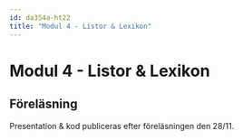 ```yaml
---
id: da354a-ht22
title: "Modul 4 - Listor & Lexikon"
---
```


# Modul 4 - Listor & Lexikon

## Föreläsning

Presentation & kod publiceras efter föreläsningen den 28/11.

<!--
<div class="frame">
    <div style="left: 0; width: 100%; height: 0; position: relative; padding-bottom: 56.1972%;"><iframe src="https://speakerdeck.com/player/63c76f062b684143857e84a26925dd42" style="top: 0; left: 0; width: 100%; height: 100%; position: absolute; border: 0;" allowfullscreen scrolling="no" allow="encrypted-media;"></iframe></div>
</div>

[Ni kan ladda ner föreläsningen i PDF här](../pdf/2021-listor.pdf)

---

<div class="video-frame">
    <div style="left: 0; width: 100%; height: 0; position: relative; padding-bottom: 56.25%;"><iframe src="https://www.youtube.com/embed/LE7bjJ_0zHA?rel=0" style="top: 0; left: 0; width: 100%; height: 100%; position: absolute; border: 0;" allowfullscreen scrolling="no" allow="accelerometer; clipboard-write; encrypted-media; gyroscope; picture-in-picture;"></iframe></div>
</div>

---

## Dagens exempel

### Strängar som sekvens av data

```python
# Låter användaren ange en sträng
text = input("Ange en text: ")

# Kontrollerar av strängen *bara* innehåller siffror
if text.isdigit():
    print("Innehåller bara siffror")
else:
    print("Innehåller inte bara siffror")

# Kontrollerar av strängen *bara* innehåller siffror
if text.isalpha():
    print("Innehåller bara bokstäver")
else:
    print("innehåller inte bara bokstäver")

# Skriver ut strängen i stora bokstäver (versaler)
print(text.upper())

# Skriver ut strängen i små bokstäver (gemener)
print(text.lower())

def get_first_and_last_character(text):
    '''
    Funktionen skriver ut den första & sista bokstaven i en sträng

    Args:
        text (str) : Texten som vi använder i funktionen
    '''
    print(f"Texten: {text} börjar på {text[0]} och slutar på {text[-1]}")

# Frågar användaren efter hens namn
user_text = input("Ange ditt namn: ")

# Kör funktionen "get_first_and_last_character" och med användarens namn
get_first_and_last_character(user_text)
```

### Listor

```python
numbers = [5, 10, 27, 85, 16, 21, 4, 3, 13, 100]

total_sum = 0

numbers.append(69)

print(numbers)

for number in numbers:
    total_sum += number

print(total_sum/len(numbers))
```

### En boklista

```python
def print_books(books):
    print("\nBooks")
    print("*"*30)
    for i, book in enumerate(books, start=1):
        print(f"{i}: {book}")

books = [
    "12 rules of life",
    "Vindens skugga",
    "Wheele of time",
    "Harry Potter",
    "Forgotten Valentine"
]

print_books(books)

books.append("Sapiens")
books.insert(0, "Alkemisten")

while input("Vill du lägga till en ny bok? ").lower() == "ja":
    book = input("Ange en bok: ")
    books.append(book)

print_books(books)

remove_book = input("Vilken bok vill du ta bort? ")
if remove_book in books:
    books.remove(remove_book)
else:
    print("Boken finns inte i listan")

print_books(books)

```

### Listor & Lexikon

```python
pets = [
    {
        "name": "Malte",
        "animal": "Hund",
        "size": "Liten",
        "age": 1,
        "color": ["Vit"]
    },
    {
        "name": "Tiger",
        "animal": "Katt",
        "size": "Stor",
        "age": 11,
        "color": ["Orange", "Vit"]
    }
]

for pet in pets:
    print(f"{pet['name']} är en {pet['size'].lower()} {pet['animal'].lower()} och har färgerna {', '.join(pet['color'])}")

```

-->